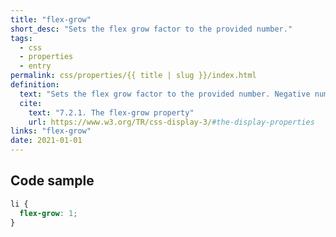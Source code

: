 ```yaml
---
title: "flex-grow"
short_desc: "Sets the flex grow factor to the provided number."
tags:
  - css
  - properties
  - entry
permalink: css/properties/{{ title | slug }}/index.html
definition:
  text: "Sets the flex grow factor to the provided number. Negative numbers are invalid."
  cite:
    text: "7.2.1. The flex-grow property"
    url: https://www.w3.org/TR/css-display-3/#the-display-properties
links: "flex-grow"
date: 2021-01-01
---
```


<h2 class="h3"><span>Code sample</span></h2>

```css
li {
  flex-grow: 1;
}
```
